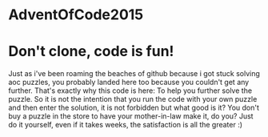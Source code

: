 # AdventOfCode2015
# Don't clone, code is fun!
Just as i've been roaming the beaches of github because i got stuck solving aoc puzzles, you probably landed here too because you couldn't get any further. That's exactly why this code is here: To help you further solve the puzzle. So it is not the intention that you run the code with your own puzzle and then enter the solution, it is not forbidden but what good is it? You don't buy a puzzle in the store to have your mother-in-law make it, do you? Just do it yourself, even if it takes weeks, the satisfaction is all the greater :)
